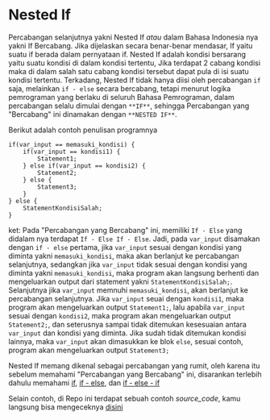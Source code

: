 # Nested If

Percabangan selanjutnya yakni Nested If *atau* dalam Bahasa Indonesia nya yakni If Bercabang. Jika dijelaskan secara benar-benar mendasar, If yaitu suatu if berada dalam pernyataan if. Nested If adalah kondisi bersarang yaitu suatu kondisi di dalam kondisi tertentu, Jika terdapat 2 cabang kondisi maka di dalam salah satu cabang kondisi tersebut dapat pula di isi suatu kondisi tertentu. Terkadang, Nested If tidak hanya diisi oleh percabangan `if` saja, melainkan `if - else` secara bercabang, tetapi menurut logika pemrograman yang berlaku di seluruh Bahasa Pemrograman, dalam percabangan selalu dimulai dengan `**IF**`, sehingga Percabangan yang "Bercabang" ini dinamakan dengan `**NESTED IF**`. 

Berikut adalah contoh penulisan programnya

```
if(var_input == memasuki_kondisi) {
    if(var_input == kondisi1) {
        Statement1;
    } else if(var_input == kondisi2) {
        Statement2;
    } else {
        Statement3;
    }
} else {
    StatementKondisiSalah;
}
```

ket: Pada "Percabangan yang Bercabang" ini, memiliki `If - Else` yang didalam nya terdapat `If - Else If - Else`. Jadi, pada `var_input` disamakan dengan `if - else` pertama, jika `var_input` sesuai dengan kondisi yang diminta yakni `memasuki_kondisi`, maka akan berlanjut ke percabangan selanjutnya, sedangkan jika `var_input` tidak sesuai dengan kondisi yang diminta yakni `memasuki_kondisi`, maka program akan langsung berhenti dan mengeluarkan output dari statement yakni `StatementKondisiSalah;`. 
Selanjutnya jika `var_input` memnuhi `memasuki_kondisi`, akan berlanjut ke percabangan selanjutnya. Jika `var_input` seuai dengan `kondisi1`, maka program akan mengeluarkan output `Statement1;`, lalu apabila `var_input` sesuai dengan `kondisi2`, maka program akan mengeluarkan output `Statement2;`, dan seterusnya sampai tidak ditemukan kesesuaian antara `var_input` dan kondisi yang diminta. Jika sudah tidak ditemukan kondisi lainnya, maka `var_input` akan dimasukkan ke blok `else`, sesuai contoh, program akan mengeluarkan output `Statement3;`

Nested If memang dikenal sebagai percabangan yang rumit, oleh karena itu sebelum memahami "Percabangan yang Bercabang" ini, disarankan terlebih dahulu memahami [if](https://github.com/bellshade/Java/tree/main/learn/basic/StrukturKontrol/Percabangan/If), [if - else](https://github.com/bellshade/Java/tree/main/learn/basic/StrukturKontrol/Percabangan/If-Else), dan [if - else - if](https://github.com/bellshade/Java/tree/main/learn/basic/StrukturKontrol/Percabangan/ElseIf)

Selain contoh, di Repo ini terdapat sebuah contoh *source_code*, kamu langsung bisa mengeceknya [disini](https://github.com/bellshade/Java/blob/main/learn/basic/StrukturKontrol/Percabangan/NestedIf/NestedIf.java)